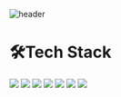 ![header](https://capsule-render.vercel.app/api?type=venom&text=robam's%20github&fontColor=7fffd4)

# 🛠️Tech Stack
<img src="https://img.shields.io/badge/react-20232a.svg?style=for-the-badge&logo=react&logoColor=61DAFB" /> <img src="https://img.shields.io/badge/typescript-3178C6.svg?style=for-the-badge&logo=typescript&logoColor=ffffff" /> <img src="https://img.shields.io/badge/javascript-F7DF1E.svg?style=for-the-badge&logo=javascript&logoColor=20232a" /> <img src="https://img.shields.io/badge/jQuery-87CEFA.svg?style=for-the-badge&logo=jquery&logoColor=0769AD" /> <img src="https://img.shields.io/badge/HTML-E34F26.svg?style=for-the-badge&logo=html5&logoColor=ffffff" /> <img src="https://img.shields.io/badge/CSS-663399.svg?style=for-the-badge&logo=css&logoColor=ffffff" />  <img src="https://img.shields.io/badge/sass-CC6699.svg?style=for-the-badge&logo=sass&logoColor=ffffff" />
